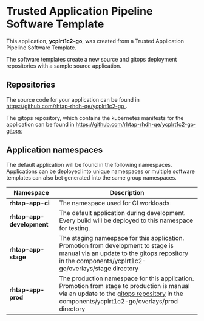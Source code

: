 # Trusted Application Pipeline Software Template

This application, **ycplrt1c2-go**, was created from a Trusted Application Pipeline Software Template.

The software templates create a new source and gitops deployment repositories with a sample source application. 

## Repositories

The source code for your application can be found in [https://github.com/rhtap-rhdh-qe/ycplrt1c2-go ](https://github.com/rhtap-rhdh-qe/ycplrt1c2-go ).
 
The gitops repository, which contains the kubernetes manifests for the application can be found in 
[https://github.com/rhtap-rhdh-qe/ycplrt1c2-go-gitops ](https://github.com/rhtap-rhdh-qe/ycplrt1c2-go-gitops ) 

## Application namespaces 

The default application will be found in the following namespaces. Applications can be deployed into unique namespaces or multiple software templates can also bet generated into the same group namespaces.  

|  Namespace   |  Description   |  
| -------- | -------- |
| **rhtap-app-ci** | The namespace used for CI workloads |
| **rhtap-app-development** | The default application during development. Every build will be deployed to this namespace for testing. |
| **rhtap-app-stage** | The staging namespace for this application. Promotion from development to stage is manual via an update to the [gitops repository](https://github.com/rhtap-rhdh-qe/ycplrt1c2-go-gitops ) in the components/ycplrt1c2-go/overlays/stage directory |
| **rhtap-app-prod** | The production namespace for this application. Promotion from stage to production is manual via an update to the [gitops repository](https://github.com/rhtap-rhdh-qe/ycplrt1c2-go-gitops ) in the components/ycplrt1c2-go/overlays/prod directory |